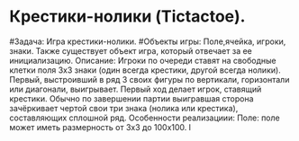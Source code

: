 Крестики-нолики (Tictactoe).
=========

#Задача: Игра крестики-нолики.
#Объекты игры: Поле,ячейка, игроки, знаки. Также существует объект игра, который отвечает за ее инициализацию.
Описание: Игроки по очереди ставят на свободные клетки поля 3х3 знаки (один всегда крестики, другой всегда нолики). 
Первый, выстроивший в ряд 3 своих фигуры по вертикали, горизонтали или диагонали, выигрывает. 
Первый ход делает игрок, ставящий крестики. 
Обычно по завершении партии выигравшая сторона зачёркивает чертой свои три знака (нолика или крестика), 
составляющих сплошной ряд.
Особенности реализациии:
Поле: поле может иметь размерность от 3х3 до 100х100.
l
